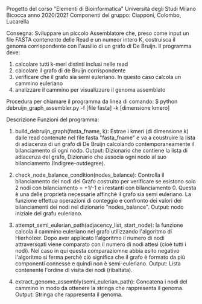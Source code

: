 Progetto del corso "Elementi di Bioinformatica" Università degli Studi Milano Bicocca anno 2020/2021
Componenti del gruppo: Ciapponi, Colombo, Lucarella

Consegna:
Sviluppare un piccolo Assemblatore che, preso come input un file FASTA contenente delle Read e un numeor intero K, costruisca il genoma corrispondente 
con l'ausilio di un grafo di De Bruijn.
Il programma deve:
  1. calcolare tutti k-meri distinti inclusi nelle read
  2. calcolare il grafo di de Bruijn corrispondente
  3. verificare che il grafo sia semi euleriano. In questo caso calcola un cammino euleriano
  4. analizzare il cammino per visualizzare il genoma assemblato
  
Procedura per chiamare il programma da linea di comando:
  $ python debruijn_graph_assembler.py  -f [file fasta] -k [dimensione kmero]
  
Descrizione Funzioni del programma:

  1. build_debruijn_graph(fasta_fname, k):
      Estrae i kmeri (di dimensione k) dalle read contenute nel file fasta "fasta_fname" e va a coustruire la lista di adiacenza di un grafo di De Bruijn
      calcolando contemporaneamente il bilanciamento di ogni nodo.
      Output: Dizionario che contiene la lista di adiacenza del grafo, Dizionario che associa ogni nodo al suo bilanciamento (Indigree-outdegree).
      
  2. check_node_balance_condition(nodes_balance):
      Controlla il bilanciamento dei nodi del Grafo costruito per verificare se esistono solo 2 nodi con bilanciamento = +1/-1 e i restanti con bilanciamento 0.
      Questa è una delle proprietà necessarie affinchè il grafo sia semi euleriano.
      La funzione effettua operazioni di conteggio e confronto dei valori dei bilanciamenti dei nodi nel dizionario "nodes_balance".
      Output: nodo iniziale del grafu euleriano.
      
  3. attempt_semi_eulerian_path(adjacency_list, start_node):
      la funzione calcola il cammino euleriano nel grafo utilizzando l'algoritmo di Hierholzer.
      Dopo aver applicato l'algoritmo il numero di nodi attraversqati viene comparato con il numero di nodi attesi (cioè tutti i nodi).
      Nel caso in qui questa comparaziomne abbia esito negativo l'algoritmo si ferma perchè ciò significa che il grafo è formato da più componenti connesse e quindi non 
      è semi-euleriano.
      Output: Lista contenente l'ordine di visita dei nodi (ribaltata).
      
  4. extract_genome_assembly(semi_eulerian_path):
      Concatena i nodi del cammino in modo da ottenere la stringa che rappresenta il genoma.
      Output: Stringa che rappresenta il genoma.

